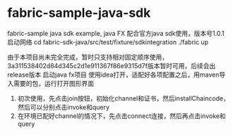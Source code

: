 # fabric-sample-java-sdk
fabric-sample  java sdk example, java FX
配合官方java sdk使用，版本号1.0.1
启动网络 
cd fabric-sdk-java/src/test/fixture/sdkintegration
./fabric up

由于本项目尚未完全完成，暂时只支持相对固定顺序使用，3a311538402d84d345c2d1e911367f86e9315d7f版本暂时可用，后续会出release版本
启动java fx项目
使用idea打开，适配好各项配置之后，用maven导入需要的包，运行打开图形界面

1.	初次使用，先点击join按钮，初始化channel和证书，然后installChaincode， 然后可以分别点击invoke和query
2.	在环境已配好channel的情况下，先点击connect连接，然后再点击invoke和query
